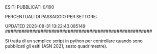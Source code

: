 ESITI PUBBLICATI 0/190 

PERCENTUALI DI PASSAGGIO PER SETTORE:

UPDATED 2023-08-31 13:22:43.085149
###################################################### 

Si tratta di un semplice script in python per controllare quando sono pubblicati gli esiti (ASN 2021, sesto quadrimestre).


